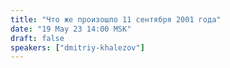 ```yaml
---
title: "Что же произошло 11 сентября 2001 года"
date: "19 May 23 14:00 MSK"
draft: false
speakers: ["dmitriy-khalezov"]
---
```


